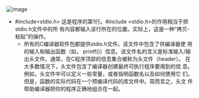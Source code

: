 ![image](https://user-images.githubusercontent.com/96654048/177693466-2f719b65-2aaa-4d65-8e87-95252d2d1ce2.png)
- #include<stdio.h> 这是程序的第1行。#include <stdio.h>的作用相当于把stdio.h文件中的所 有内容都输入该行所在的位置。实际上，这是一种“拷贝-粘贴”的操作。
    - 所有的C编译器软件包都提供stdio.h文件。该文件中包含了供编译器使 用的输入和输出函数（如， printf()）信息。该文件名的含义是标准输入/输 出头文件。通常，在C程序顶部的信息集合被称为头文件（header）。 在大多数情况下，头文件包含了编译器创建最终可执行程序要用到的信 息。例如，头文件中可以定义一些常量，或者指明函数名以及如何使用它 们。但是，函数的实际代码在一个预编译代码的库文件中。简而言之，头文 件帮助编译器把你的程序正确地组合在一起。
